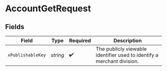 # AccountGetRequest


## Fields

| Field                                                                  | Type                                                                   | Required                                                               | Description                                                            |
| ---------------------------------------------------------------------- | ---------------------------------------------------------------------- | ---------------------------------------------------------------------- | ---------------------------------------------------------------------- |
| `xPublishableKey`                                                      | *string*                                                               | :heavy_check_mark:                                                     | The publicly viewable identifier used to identify a merchant division. |